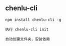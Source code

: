 ## chenlu-cli

```
npm install chenlu-cli -g
```

```
执行 chenlu-cli init
```

```
自动创建文件夹，安装依赖
```


